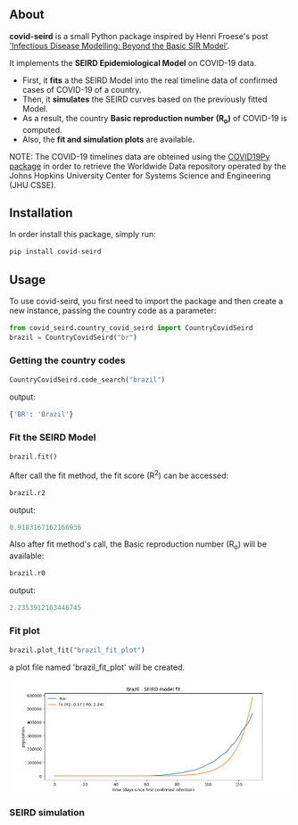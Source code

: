 ## About

**covid-seird** is a small Python package inspired by Henri Froese's post ['Infectious Disease Modelling: Beyond the Basic SIR Model'](https://towardsdatascience.com/infectious-disease-modelling-beyond-the-basic-sir-model-216369c584c4).

It implements the **SEIRD Epidemiological Model** on COVID-19 data.
- First, it **fits** a the SEIRD Model into the real timeline data of confirmed cases of COVID-19 of a country.
- Then, it **simulates** the SEIRD curves based on the previously fitted Model.
- As a result, the country **Basic reproduction number (R<sub>o</sub>)** of COVID-19 is computed.
- Also, the **fit and simulation plots** are available.


NOTE:
  The COVID-19 timelines data are obteined using the [COVID19Py package](https://github.com/Kamaropoulos/COVID19Py) in order to retrieve the Worldwide Data repository operated by the Johns Hopkins University Center for Systems Science and Engineering (JHU CSSE).

## Installation

In order install this package, simply run:

```bash
pip install covid-seird
```

## Usage

To use covid-seird, you first need to import the package and then create a new instance, passing the country code as a parameter:

```python
from covid_seird.country_covid_seird import CountryCovidSeird
brazil = CountryCovidSeird("br")
```

### Getting the country codes

```python
CountryCovidSeird.code_search("brazil")
```
output:
```python
{'BR': 'Brazil'}
```

### Fit the SEIRD Model

```python
brazil.fit()
```
After call the fit method, the fit score (R<sup>2</sup>) can be accessed:
```python
brazil.r2
```
output:
```python
0.9183167162166936
```
Also after fit method's call, the Basic reproduction number (R<sub>o</sub>) will be available:

```python
brazil.r0
```
output:
```python
2.2353912163446745
```
### Fit plot

```python
brazil.plot_fit("brazil_fit_plot")
```
a plot file named 'brazil_fit_plot' will be created.

![Image of Yaktocat](example/brazil_fit_plot.png)

### SEIRD simulation
